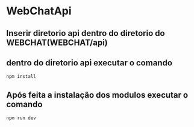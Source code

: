 # WebChatApi

## Inserir diretorio api dentro do diretorio do WEBCHAT(WEBCHAT/api)

## dentro do diretorio api executar o comando
```
npm install
```

## Após feita a instalação dos modulos executar o comando
```
npm run dev
```

